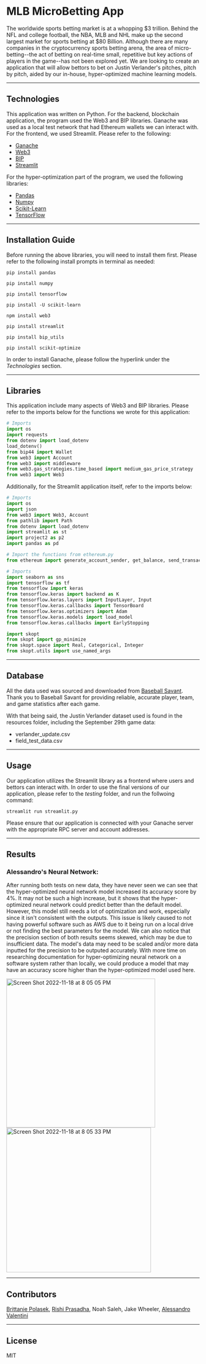 # MLB MicroBetting App

The worldwide sports betting market is at a whopping $3 trillion. Behind the NFL and college football, the NBA, MLB and NHL make up the second largest market for sports betting at $80 Billion. Although there are many companies in the cryptocurrency sports betting arena, the area of micro-betting--the act of betting on real-time small, repetitive but key actions of players in the game--has not been explored yet. We are looking to create an application that will allow bettors to bet on Justin Verlander's pitches, pitch by pitch, aided by our in-house, hyper-optimized machine learning models. 

---

## Technologies 

This application was written on Python. For the backend, blockchain application, the program used the Web3 and BIP libraries. Ganache was used as a local test network that had Ethereum wallets we can interact with. For the frontend, we used Streamlit. Please refer to the following:

* [Ganache](https://trufflesuite.com/ganache/)
* [Web3](https://web3py.readthedocs.io/en/v5/)
* [BIP](https://pypi.org/project/bip-utils/)
* [Streamlit](https://streamlit.io)


For the hyper-optimization part of the program, we used the following libraries: 
* [Pandas](https://github.com/pandas-dev/pandas)
* [Numpy](https://github.com/numpy/numpy)
* [Scikit-Learn](https://scikit-learn.org/stable/)
* [TensorFlow](https://www.tensorflow.org/api_docs)

---

## Installation Guide

Before running the above libraries, you will need to install them first. Please refer to the following install prompts in terminal as needed:


`pip install pandas`

`pip install numpy`

`pip install tensorflow`

`pip install -U scikit-learn`

`npm install web3`

`pip install streamlit`

`pip install bip_utils`

`pip install scikit-optimize`

In order to install Ganache, please follow the hyperlink under the *Technologies* section.

---

## Libraries 

This application include many aspects of Web3 and BIP libraries. Please refer to the imports below for the functions we wrote for this application:

```python
# Imports
import os
import requests
from dotenv import load_dotenv
load_dotenv()
from bip44 import Wallet
from web3 import Account
from web3 import middleware
from web3.gas_strategies.time_based import medium_gas_price_strategy
from web3 import Web3
```

Additionally, for the Streamlit application itself, refer to the imports below: 

```python 
# Imports
import os
import json
from web3 import Web3, Account
from pathlib import Path
from dotenv import load_dotenv
import streamlit as st
import project2 as p2
import pandas as pd

# Import the functions from ethereum.py
from ethereum import generate_account_sender, get_balance, send_transaction
```

```python
# Imports
import seaborn as sns
import tensorflow as tf
from tensorflow import keras
from tensorflow.keras import backend as K
from tensorflow.keras.layers import InputLayer, Input
from tensorflow.keras.callbacks import TensorBoard
from tensorflow.keras.optimizers import Adam
from tensorflow.keras.models import load_model
from tensorflow.keras.callbacks import EarlyStopping

import skopt
from skopt import gp_minimize
from skopt.space import Real, Categorical, Integer
from skopt.utils import use_named_args
```
---

## Database

All the data used was sourced and downloaded from [Baseball Savant](https://baseballsavant.mlb.com). Thank you to Baseball Savant for providing reliable, accurate player, team, and game statistics after each game. 

With that being said, the Justin Verlander dataset used is found in the resources folder, including the September 29th game data: 

* verlander_update.csv
* field_test_data.csv

---

## Usage 

Our application utilizes the Streamlit library as a frontend where users and bettors can interact with. In order to use the final versions of our application, please refer to the *testing* folder, and run the follwoing command:

`streamlit run streamlit.py`

Please ensure that our application is connected with your Ganache server with the appropriate RPC server and account addresses. 

---

## Results

### Alessandro's Neural Network:
After running both tests on new data, they have never seen we can see that the hyper-optimized neural network model increased its accuracy score by 4%. It may not be such a high increase, but it shows that the hyper-optimized neural network could predict better than the default model. However, this model still needs a lot of optimization and work, especially since it isn't consistent with the outputs. This issue is likely caused to not having powerful software such as AWS due to it being run on a local drive or not finding the best parameters for the model. We can also notice that the precision section of both results seems skewed, which may be due to insufficient data. The model's data may need to be scaled and/or more data inputted for the precision to be outputed accurately. With more time on researching documentation for hyper-optimizing neural network on a software system rather than locally, we could produce a model that may have an accuracy score higher than the hyper-optimized model used here.

<img width="388" alt="Screen Shot 2022-11-18 at 8 05 05 PM" src="https://user-images.githubusercontent.com/107083440/202829232-0770a1c9-d18f-4b43-addc-cf688940c3da.png">

<img width="377" alt="Screen Shot 2022-11-18 at 8 05 33 PM" src="https://user-images.githubusercontent.com/107083440/202829263-62f65610-61bd-44a7-9981-7c6adee69934.png">

--- 

## Contributors

[Brittanie Polasek](https://www.linkedin.com/in/brittanie-polasek/), [Rishi Prasadha](https://www.linkedin.com/in/rishi-prasadha-912212133/), Noah Saleh, Jake Wheeler, [Alessandro Valentini](https://www.linkedin.com/in/alex-valentini-29539a1a9/)

---

## License

MIT
